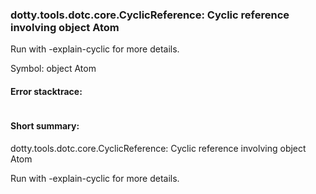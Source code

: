 ### dotty.tools.dotc.core.CyclicReference: Cyclic reference involving object Atom

 Run with -explain-cyclic for more details.

Symbol: object Atom

#### Error stacktrace:

```

```
#### Short summary: 

dotty.tools.dotc.core.CyclicReference: Cyclic reference involving object Atom

 Run with -explain-cyclic for more details.